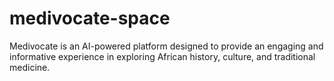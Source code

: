 # medivocate-space
Medivocate is an AI-powered platform designed to provide an engaging and informative experience in exploring African history, culture, and traditional medicine.
